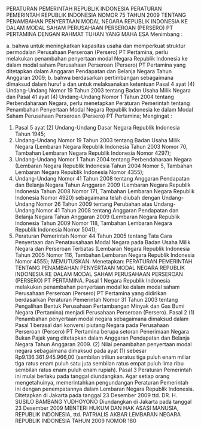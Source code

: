  PERATURAN PEMERINTAH REPUBLIK INDONESIA PERATURAN PEMERINTAH REPUBLIK INDONESIA NOMOR 75 TAHUN 2009 TENTANG PENAMBAHAN PENYERTAAN MODAL NEGARA REPUBLIK INDONESIA KE DALAM MODAL SAHAM PERUSAHAAN PERSEROAN (PERSERO) PT PERTAMINA
DENGAN RAHMAT TUHAN YANG MAHA ESA
Menimbang :

a. bahwa untuk meningkatkan kapasitas usaha dan memperkuat struktur permodalan Perusahaan Perseroan (Persero) PT Pertamina, perlu melakukan penambahan penyertaan modal Negara Republik Indonesia ke dalam modal saham Perusahaan Perseroan (Persero) PT Pertamina yang ditetapkan dalam Anggaran Pendapatan dan Belanja Negara Tahun Anggaran 2009;
b. bahwa berdasarkan pertimbangan sebagaimana dimaksud dalam huruf a dan untuk melaksanakan ketentuan Pasal 4 ayat (4) Undang-Undang Nomor 19 Tahun 2003 tentang Badan Usaha Milik Negara dan Pasal 41 ayat (4) Undang-Undang Nomor 1 Tahun 2004 tentang Perbendaharaan Negara, perlu menetapkan Peraturan Pemerintah tentang Penambahan Penyertaan Modal Negara Republik Indonesia ke dalam Modal Saham Perusahaan Perseroan (Persero) PT Pertamina;
Mengingat :

1. Pasal 5 ayat (2) Undang-Undang Dasar Negara Republik Indonesia Tahun 1945;
2. Undang-Undang Nomor 19 Tahun 2003 tentang Badan Usaha Milik Negara (Lembaran Negara Republik Indonesia Tahun 2003 Nomor 70, Tambahan Lembaran Negara Republik Indonesia Nomor 4297);
3. Undang-Undang Nomor 1 Tahun 2004 tentang Perbendaharaan Negara (Lembaran Negara Republik Indonesia Tahun 2004 Nomor 5, Tambahan Lembaran Negara Republik Indonesia Nomor 4355);
4. Undang-Undang Nomor 41 Tahun 2008 tentang Anggaran Pendapatan dan Belanja Negara Tahun Anggaran 2009 (Lembaran Negara Republik Indonesia Tahun 2008 Nomor 171, Tambahan Lembaran Negara Republik Indonesia Nomor 4920) sebagaimana telah diubah dengan Undang-Undang Nomor 26 Tahun 2009 tentang Perubahan atas Undang-Undang Nomor 41 Tahun 2008 tentang Anggaran Pendapatan dan Belanja Negara Tahun Anggaran 2009 (Lembaran Negara Republik Indonesia Tahun 2009 Nomor 118, Tambahan Lembaran Negara Republik Indonesia Nomor 5041);
5. Peraturan Pemerintah Nomor 44 Tahun 2005 tentang Tata Cara Penyertaan dan Penatausahaan Modal Negara pada Badan Usaha Milik Negara dan Perseroan Terbatas (Lembaran Negara Republik Indonesia Tahun 2005 Nomor 116, Tambahan Lembaran Negara Republik Indonesia Nomor 4555);
MEMUTUSKAN:
 Menetapkan: PERATURAN PEMERINTAH TENTANG PENAMBAHAN PENYERTAAN MODAL NEGARA REPUBLIK INDONESIA KE DALAM MODAL SAHAM PERUSAHAAN PERSEROAN (PERSERO) PT PERTAMINA.
Pasal 1
Negara Republik Indonesia melakukan penambahan penyertaan modal ke dalam modal saham Perusahaan Perseroan (Persero) PT Pertamina yang didirikan berdasarkan Peraturan Pemerintah Nomor 31 Tahun 2003 tentang Pengalihan Bentuk Perusahaan Pertambangan Minyak dan Gas Bumi Negara (Pertamina) menjadi Perusahaan Perseroan (Persero).
Pasal 2
(1) Penambahan penyertaan modal negara sebagaimana dimaksud dalam Pasal 1 berasal dari konversi piutang Negara pada Perusahaan Perseroan (Persero) PT Pertamina berupa setoran Penerimaan Negara Bukan Pajak yang ditetapkan dalam Anggaran Pendapatan dan Belanja Negara Tahun Anggaran 2009.
(2) Nilai penambahan penyertaan modal negara sebagaimana dimaksud pada ayat (1) sebesar Rp9.136.361.945.966,00 (sembilan triliun seratus tiga puluh enam miliar tiga ratus enam puluh satu juta sembilan ratus empat puluh lima ribu sembilan ratus enam puluh enam rupiah).
Pasal 3
Peraturan Pemerintah ini mulai berlaku pada tanggal diundangkan.
Agar setiap orang mengetahuinya, memerintahkan pengundangan Peraturan Pemerintah ini dengan penempatannya dalam Lembaran Negara Republik Indonesia. Ditetapkan di Jakarta pada tanggal 23 Desember 2009 ttd. DR. H. SUSILO BAMBANG YUDHOYONO Diundangkan di Jakarta pada tanggal 23 Desember 2009 MENTERI HUKUM DAN HAK ASASI MANUSIA, REPUBLIK INDONESIA, ttd. PATRIALIS AKBAR LEMBARAN NEGARA REPUBLIK INDONESIA TAHUN 2009 NOMOR 180